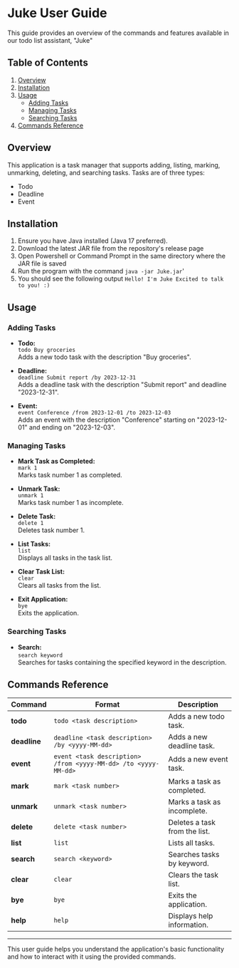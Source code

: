 # Juke User Guide

This guide provides an overview of the commands and features available in our todo list assistant, "Juke"

## Table of Contents
1. [Overview](#overview)
2. [Installation](#installation)
3. [Usage](#usage)
   - [Adding Tasks](#adding-tasks)
   - [Managing Tasks](#managing-tasks)
   - [Searching Tasks](#searching-tasks)
4. [Commands Reference](#commands-reference)

## Overview

This application is a task manager that supports adding, listing, marking, unmarking, deleting, and searching tasks. Tasks are of three types:
- Todo
- Deadline
- Event

## Installation

1. Ensure you have Java installed (Java 17 preferred).
2. Download the latest JAR file from the repository's release page
3. Open Powershell or Command Prompt in the same directory where the JAR file is saved
4. Run the program with the command `java -jar Juke.jar`'
5. You should see the following output `Hello! I'm Juke Excited to talk to you! :)`

## Usage

### Adding Tasks

- **Todo:**  
  `todo Buy groceries`  
  Adds a new todo task with the description "Buy groceries".

- **Deadline:**  
  `deadline Submit report /by 2023-12-31`  
  Adds a deadline task with the description "Submit report" and deadline "2023-12-31".

- **Event:**  
  `event Conference /from 2023-12-01 /to 2023-12-03`  
  Adds an event with the description "Conference" starting on "2023-12-01" and ending on "2023-12-03".

### Managing Tasks

- **Mark Task as Completed:**  
  `mark 1`  
  Marks task number 1 as completed.

- **Unmark Task:**  
  `unmark 1`  
  Marks task number 1 as incomplete.

- **Delete Task:**  
  `delete 1`  
  Deletes task number 1.

- **List Tasks:**  
  `list`  
  Displays all tasks in the task list.

- **Clear Task List:**  
  `clear`  
  Clears all tasks from the list.

- **Exit Application:**  
  `bye`  
  Exits the application.

### Searching Tasks

- **Search:**  
  `search keyword`  
  Searches for tasks containing the specified keyword in the description.

## Commands Reference

| Command            | Format                                           | Description                                      |
| ------------------ | ------------------------------------------------ | ------------------------------------------------ |
| **todo**           | `todo <task description>`                        | Adds a new todo task.                            |
| **deadline**       | `deadline <task description> /by <yyyy-MM-dd>`   | Adds a new deadline task.                        |
| **event**          | `event <task description> /from <yyyy-MM-dd> /to <yyyy-MM-dd>` | Adds a new event task.                   |
| **mark**           | `mark <task number>`                             | Marks a task as completed.                       |
| **unmark**         | `unmark <task number>`                           | Marks a task as incomplete.                      |
| **delete**         | `delete <task number>`                           | Deletes a task from the list.                    |
| **list**           | `list`                                           | Lists all tasks.                                 |
| **search**         | `search <keyword>`                               | Searches tasks by keyword.                       |
| **clear**          | `clear`                                          | Clears the task list.                            |
| **bye**            | `bye`                                            | Exits the application.                           |
| **help**           | `help`                                           | Displays help information.                       |

---

This user guide helps you understand the application's basic functionality and how to interact with it using the provided commands.
